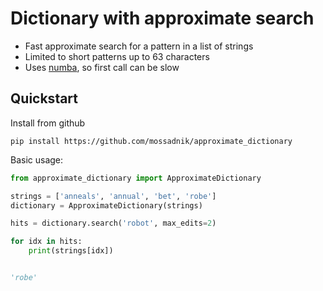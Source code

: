 # Dictionary with approximate search

 * Fast approximate search for a pattern in a list of strings
 * Limited to short patterns up to 63 characters
 * Uses [numba](https://numba.pydata.org), so first call can be slow

## Quickstart

Install from github

```
pip install https://github.com/mossadnik/approximate_dictionary
```

Basic usage:

```python
from approximate_dictionary import ApproximateDictionary

strings = ['anneals', 'annual', 'bet', 'robe']
dictionary = ApproximateDictionary(strings)

hits = dictionary.search('robot', max_edits=2)

for idx in hits:
    print(strings[idx])


'robe'
```

